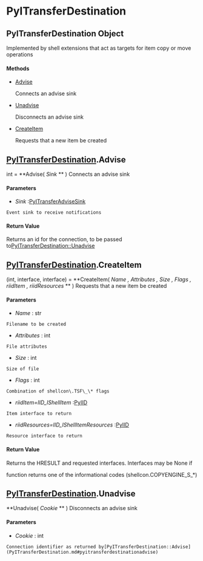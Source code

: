 # PyITransferDestination

## PyITransferDestination Object

Implemented by shell extensions that act as targets for item copy or move operations

#### Methods


  - [Advise](PyITransferDestination.md#pyitransferdestinationadvise)

    Connects an advise sink&nbsp;

  - [Unadvise](PyITransferDestination.md#pyitransferdestinationunadvise)

    Disconnects an advise sink&nbsp;

  - [CreateItem](PyITransferDestination.md#pyitransferdestinationcreateitem)

    Requests that a new item be created&nbsp;

## [PyITransferDestination](#pyitransferdestination)\.Advise

int \= **Advise\( *Sink* ** \)
Connects an advise sink

#### Parameters


  -  *Sink* :[PyITransferAdviseSink](#pyitransferadvisesink)

    Event sink to receive notifications

#### Return Value
Returns an id for the connection, to be passed to[PyITransferDestination::Unadvise](PyITransferDestination.md#pyitransferdestinationunadvise)

## [PyITransferDestination](#pyitransferdestination)\.CreateItem

\(int, interface, interface\) \= **CreateItem\( *Name*  *, Attributes*  *, Size*  *, Flags*  *, riidItem*  *, riidResources* ** \)
Requests that a new item be created

#### Parameters


  -  *Name* : str

    Filename to be created

  -  *Attributes* : int

    File attributes

  -  *Size* : int

    Size of file

  -  *Flags* : int

    Combination of shellcon\.TSF\_\* flags

  -  *riidItem\=IID\_IShellItem* :[PyIID](#pyiid)

    Item interface to return

  -  *riidResources\=IID\_IShellItemResources* :[PyIID](#pyiid)

    Resource interface to return

#### Return Value
Returns the HRESULT and requested interfaces\.  Interfaces may be None if 

function returns one of the informational codes \(shellcon\.COPYENGINE\_S\_\*\)

## [PyITransferDestination](#pyitransferdestination)\.Unadvise

 **Unadvise\( *Cookie* ** \)
Disconnects an advise sink

#### Parameters


  -  *Cookie* : int

    Connection identifier as returned by[PyITransferDestination::Advise](PyITransferDestination.md#pyitransferdestinationadvise)